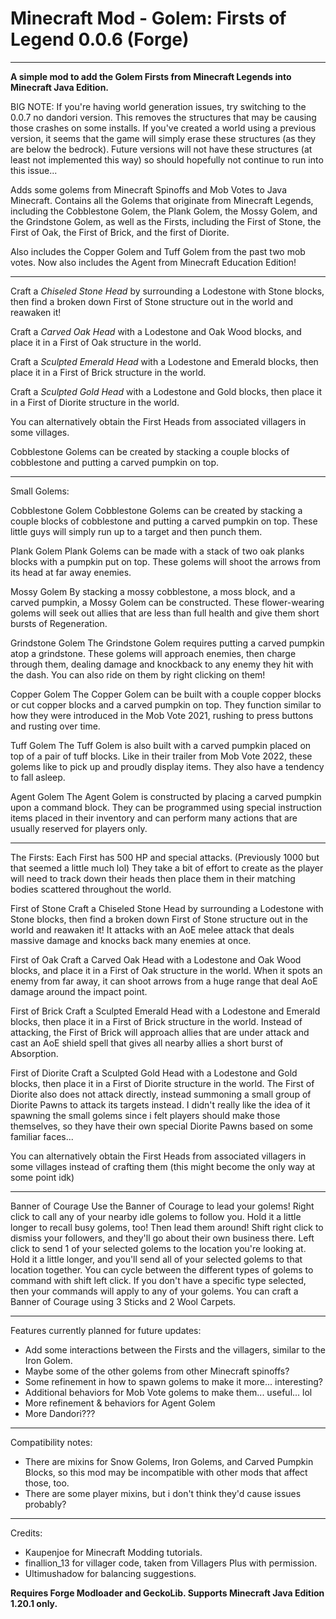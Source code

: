 # Minecraft Mod - Golem: Firsts of Legend 0.0.6 (Forge)

---

**A simple mod to add the Golem Firsts from Minecraft Legends into Minecraft Java Edition.**

BIG NOTE: If you're having world generation issues, try switching to the 0.0.7 no dandori version. This removes the structures that may be causing those crashes on some installs. If you've created a world using a previous version, it seems that the game will simply erase these structures (as they are below the bedrock).
Future versions will not have these structures (at least not implemented this way) so should hopefully not continue to run into this issue...

Adds some golems from Minecraft Spinoffs and Mob Votes to Java Minecraft.
Contains all the Golems that originate from Minecraft Legends, including the Cobblestone Golem, the Plank Golem, the Mossy Golem, and the Grindstone Golem, as well as the Firsts, including the First of Stone, the First of Oak, the First of Brick, and the first of Diorite.

Also includes the Copper Golem and Tuff Golem from the past two mob votes.
Now also includes the Agent from Minecraft Education Edition!

---

Craft a *Chiseled Stone Head* by surrounding a Lodestone with Stone blocks, then find a broken down First of Stone structure out in the world and reawaken it!

Craft a *Carved Oak Head* with a Lodestone and Oak Wood blocks, and place it in a First of Oak structure in the world.

Craft a *Sculpted Emerald Head* with a Lodestone and Emerald blocks, then place it in a First of Brick structure in the world.

Craft a *Sculpted Gold Head* with a Lodestone and Gold blocks, then place it in a First of Diorite structure in the world.

You can alternatively obtain the First Heads from associated villagers in some villages.

Cobblestone Golems can be created by stacking a couple blocks of cobblestone and putting a carved pumpkin on top.

---

Small Golems:

Cobblestone Golem
Cobblestone Golems can be created by stacking a couple blocks of cobblestone and putting a carved pumpkin on top.
These little guys will simply run up to a target and then punch them.

Plank Golem
Plank Golems can be made with a stack of two oak planks blocks with a pumpkin put on top.
These golems will shoot the arrows from its head at far away enemies.

Mossy Golem
By stacking a mossy cobblestone, a moss block, and a carved pumpkin, a Mossy Golem can be constructed.
These flower-wearing golems will seek out allies that are less than full health and give them short bursts of Regeneration.

Grindstone Golem
The Grindstone Golem requires putting a carved pumpkin atop a grindstone.
These golems will approach enemies, then charge through them, dealing damage and knockback to any enemy they hit with the dash.
You can also ride on them by right clicking on them!

Copper Golem
The Copper Golem can be built with a couple copper blocks or cut copper blocks and a carved pumpkin on top.
They function similar to how they were introduced in the Mob Vote 2021, rushing to press buttons and rusting over time.

Tuff Golem
The Tuff Golem is also built with a carved pumpkin placed on top of a pair of tuff blocks.
Like in their trailer from Mob Vote 2022, these golems like to pick up and proudly display items. They also have a tendency to fall asleep.

Agent Golem
The Agent Golem is constructed by placing a carved pumpkin upon a command block.
They can be programmed using special instruction items placed in their inventory and can perform many actions that are usually reserved for players only.

---

The Firsts:
Each First has 500 HP and special attacks. (Previously 1000 but that seemed a little much lol)
They take a bit of effort to create as the player will need to track down their heads then place them in their matching bodies scattered throughout the world.

First of Stone
Craft a Chiseled Stone Head by surrounding a Lodestone with Stone blocks, then find a broken down First of Stone structure out in the world and reawaken it!
It attacks with an AoE melee attack that deals massive damage and knocks back many enemies at once.

First of Oak
Craft a Carved Oak Head with a Lodestone and Oak Wood blocks, and place it in a First of Oak structure in the world.
When it spots an enemy from far away, it can shoot arrows from a huge range that deal AoE damage around the impact point.

First of Brick
Craft a Sculpted Emerald Head with a Lodestone and Emerald blocks, then place it in a First of Brick structure in the world.
Instead of attacking, the First of Brick will approach allies that are under attack and cast an AoE shield spell that gives all nearby allies a short burst of Absorption.

First of Diorite
Craft a Sculpted Gold Head with a Lodestone and Gold blocks, then place it in a First of Diorite structure in the world.
The First of Diorite also does not attack directly, instead summoning a small group of Diorite Pawns to attack its targets instead.
I didn't really like the idea of it spawning the small golems since i felt players should make those themselves, so they have their own special Diorite Pawns based on some familiar faces...

You can alternatively obtain the First Heads from associated villagers in some villages instead of crafting them (this might become the only way at some point idk)

---

Banner of Courage
Use the Banner of Courage to lead your golems!
Right click to call any of your nearby idle golems to follow you. Hold it a little longer to recall busy golems, too! Then lead them around! Shift right click to dismiss your followers, and they'll go about their own business there.
Left click to send 1 of your selected golems to the location you're looking at. Hold it a little longer, and you'll send all of your selected golems to that location together.
You can cycle between the different types of golems to command with shift left click. If you don't have a specific type selected, then your commands will apply to any of your golems.
You can craft a Banner of Courage using 3 Sticks and 2 Wool Carpets.

---

Features currently planned for future updates:
+ Add some interactions between the Firsts and the villagers, similar to the Iron Golem.
+ Maybe some of the other golems from other Minecraft spinoffs?
+ Some refinement in how to spawn golems to make it more... interesting?
+ Additional behaviors for Mob Vote golems to make them... useful... lol
+ More refinement & behaviors for Agent Golem
+ More Dandori???

---

Compatibility notes:
+ There are mixins for Snow Golems, Iron Golems, and Carved Pumpkin Blocks, so this mod may be incompatible with other mods that affect those, too.
+ There are some player mixins, but i don't think they'd cause issues probably?

---

Credits:
+ Kaupenjoe for Minecraft Modding tutorials.
+ finallion_13 for villager code, taken from Villagers Plus with permission.
+ Ultimushadow for balancing suggestions.



**Requires Forge Modloader and GeckoLib. Supports Minecraft Java Edition 1.20.1 only.**